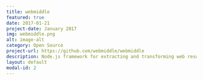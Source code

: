 ```yaml
---
title: webmiddle
featured: true
date: 2017-01-21
project-date: January 2017
img: webmiddle.png
alt: image-alt
category: Open Source
project-url: https://github.com/webmiddle/webmiddle
description: Node.js framework for extracting and transforming web resources. Webmiddle applications can range from simple web scrapers to complex web integration tools targeting JSON APIs, raw HTML pages, XML resources and so on.
layout: default
modal-id: 2
---
```

